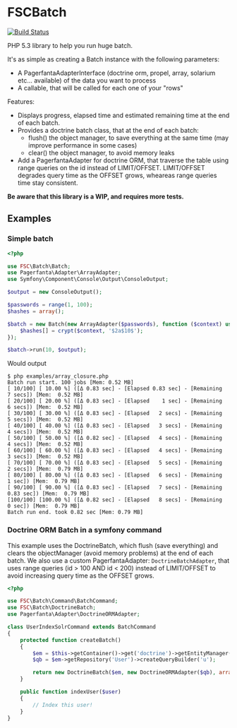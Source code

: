 # FSCBatch

[![Build Status](https://secure.travis-ci.org/TheFootballSocialClub/FSCBatch.png?branch=master)](http://travis-ci.org/TheFootballSocialClub/FSCBatch)

PHP 5.3 library to help you run huge batch.

It's as simple as creating a Batch instance with the following parameters:

* A PagerfantaAdapterInterface (doctrine orm, propel, array, solarium etc... available) of the data you want to process
* A callable, that will be called for each one of your "rows"

Features:

* Displays progress, elapsed time and estimated remaining time at the end of each batch.
* Provides a doctrine batch class, that at the end of each batch:
  * flush() the object manager, to save everything at the same time (may improve performance in some cases)
  * clear() the object manager, to avoid memory leaks
* Add a PagerfantaAdapter for doctrine ORM, that traverse the table using range queries on the id instead of LIMIT/OFFSET.
  LIMIT/OFFSET degrades query time as the OFFSET grows, wheareas range queries time stay consistent.

**Be aware that this library is a WIP, and requires more tests.**

## Examples

### Simple batch

```php
<?php

use FSC\Batch\Batch;
use Pagerfanta\Adapter\ArrayAdapter;
use Symfony\Component\Console\Output\ConsoleOutput;

$output = new ConsoleOutput();

$passwords = range(1, 100);
$hashes = array();

$batch = new Batch(new ArrayAdapter($passwords), function ($context) use (&$hashes) {
    $hashes[] = crypt($context, '$2a$10$');
});

$batch->run(10, $output);
```

Would output


```
$ php examples/array_closure.php
Batch run start. 100 jobs [Mem: 0.52 MB]
[ 10/100] [ 10.00 %] ([Δ 0.83 sec] - [Elapsed 0.83 sec] - [Remaining   7 secs]) [Mem:  0.52 MB]
[ 20/100] [ 20.00 %] ([Δ 0.83 sec] - [Elapsed    1 sec] - [Remaining   6 secs]) [Mem:  0.52 MB]
[ 30/100] [ 30.00 %] ([Δ 0.83 sec] - [Elapsed   2 secs] - [Remaining   5 secs]) [Mem:  0.52 MB]
[ 40/100] [ 40.00 %] ([Δ 0.83 sec] - [Elapsed   3 secs] - [Remaining   4 secs]) [Mem:  0.52 MB]
[ 50/100] [ 50.00 %] ([Δ 0.82 sec] - [Elapsed   4 secs] - [Remaining   4 secs]) [Mem:  0.52 MB]
[ 60/100] [ 60.00 %] ([Δ 0.83 sec] - [Elapsed   4 secs] - [Remaining   3 secs]) [Mem:  0.52 MB]
[ 70/100] [ 70.00 %] ([Δ 0.83 sec] - [Elapsed   5 secs] - [Remaining   2 secs]) [Mem:  0.79 MB]
[ 80/100] [ 80.00 %] ([Δ 0.83 sec] - [Elapsed   6 secs] - [Remaining    1 sec]) [Mem:  0.79 MB]
[ 90/100] [ 90.00 %] ([Δ 0.83 sec] - [Elapsed   7 secs] - [Remaining 0.83 sec]) [Mem:  0.79 MB]
[100/100] [100.00 %] ([Δ 0.82 sec] - [Elapsed   8 secs] - [Remaining    0 sec]) [Mem:  0.79 MB]
Batch run end. took 0.82 sec [Mem: 0.79 MB]
```

### Doctrine ORM Batch in a symfony command

This example uses the DoctrineBatch, which flush (save everything) and clears the objectManager (avoid memory problems) at the end of each batch.
We also use a custom PagerfantaAdapter: `DoctrineBatchAdapter`, that uses range queries (id > 100 AND id < 200) instead of LIMIT/OFFSET to avoid increasing query time as the OFFSET grows.

```php
<?php

use FSC\Batch\Command\BatchCommand;
use FSC\Batch\DoctrineBatch;
use Pagerfanta\Adapter\DoctrineORMAdapter;

class UserIndexSolrCommand extends BatchCommand
{
    protected function createBatch()
    {
        $em = $this->getContainer()->get('doctrine')->getEntityManager();
        $qb = $em->getRepository('User')->createQueryBuilder('u');

        return new DoctrineBatch($em, new DoctrineORMAdapter($qb), array($this, 'indexUser'));
    }

    public function indexUser($user)
    {
        // Index this user!
    }
}
```
